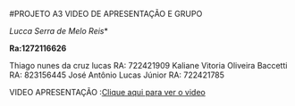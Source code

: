 #PROJETO A3 VIDEO DE APRESENTAÇÃO E GRUPO

*Lucca Serra de Melo Reis** 

**Ra:1272116626**

Thiago nunes da cruz lucas
RA: 722421909
Kaliane Vitoria Oliveira Baccetti 
RA: 823156445
José Antônio Lucas Júnior 
RA: 722421785

VIDEO APRESENTAÇÃO :<a href="https://drive.google.com/file/d/1CvBXP-r9AEKCsuKeivsFSK_sbhKQ_-4_/view?usp=drive_link">Clique aqui para ver o video</a>

 
